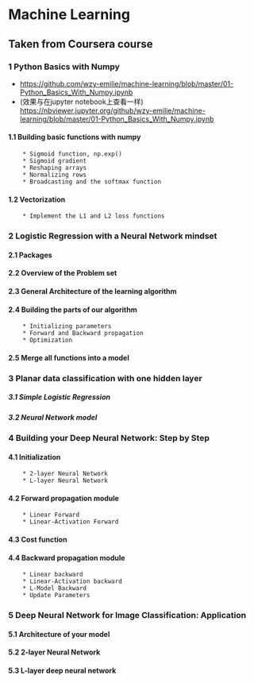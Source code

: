 # Machine Learning
## Taken from Coursera course
### 1 Python Basics with Numpy
* https://github.com/wzy-emilie/machine-learning/blob/master/01-Python_Basics_With_Numpy.ipynb
* (效果与在jupyter notebook上查看一样) https://nbviewer.jupyter.org/github/wzy-emilie/machine-learning/blob/master/01-Python_Basics_With_Numpy.ipynb
#### 1.1 Building basic functions with numpy
        * Sigmoid function, np.exp()
        * Sigmoid gradient
        * Reshaping arrays
        * Normalizing rows
        * Broadcasting and the softmax function
#### 1.2 Vectorization
        * Implement the L1 and L2 loss functions


### 2 Logistic Regression with a Neural Network mindset
#### 2.1 Packages
#### 2.2 Overview of the Problem set
#### 2.3 General Architecture of the learning algorithm
#### 2.4 Building the parts of our algorithm
        * Initializing parameters
        * Forward and Backward propagation
        * Optimization
#### 2.5 Merge all functions into a model


### 3 Planar data classification with one hidden layer
##### 3.1 Simple Logistic Regression
##### 3.2 Neural Network model


### 4 Building your Deep Neural Network: Step by Step
#### 4.1 Initialization
        * 2-layer Neural Network
        * L-layer Neural Network
#### 4.2 Forward propagation module
        * Linear Forward
        * Linear-Activation Forward
#### 4.3 Cost function
#### 4.4 Backward propagation module
        * Linear backward
        * Linear-Activation backward
        * L-Model Backward
        * Update Parameters
        
        
### 5 Deep Neural Network for Image Classification: Application
#### 5.1 Architecture of your model
#### 5.2 2-layer Neural Network
#### 5.3 L-layer deep neural network



